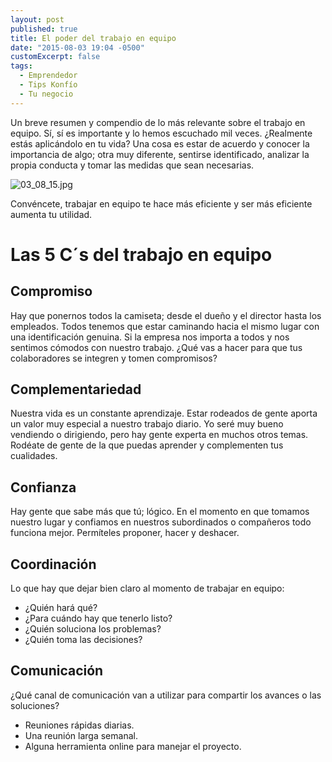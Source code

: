 ```yaml
---
layout: post
published: true
title: El poder del trabajo en equipo
date: "2015-08-03 19:04 -0500"
customExcerpt: false
tags: 
  - Emprendedor
  - Tips Konfío
  - Tu negocio
---
```




Un breve resumen y compendio de lo más relevante sobre el trabajo en equipo. Sí, sí es importante y lo hemos escuchado mil veces. ¿Realmente estás aplicándolo en tu vida? Una cosa es estar de acuerdo y conocer la importancia de algo; otra muy diferente, sentirse identificado, analizar la propia conducta y tomar las medidas que sean necesarias.

![03_08_15.jpg]({{site.baseurl}}/img/03_08_15.jpg)

Convéncete, trabajar en equipo te hace más eficiente y ser más eficiente aumenta tu utilidad. 

# Las 5 C´s del trabajo en equipo

## Compromiso

Hay que ponernos todos la camiseta; desde el dueño y el director hasta los empleados. Todos tenemos que estar caminando hacia el mismo lugar con una identificación genuina. Si la empresa nos importa a todos y nos sentimos cómodos con nuestro trabajo. ¿Qué vas a hacer para que tus colaboradores se integren y tomen compromisos?

## Complementariedad

Nuestra vida es un constante aprendizaje. Estar rodeados de gente aporta un valor muy especial a nuestro trabajo diario. Yo seré muy bueno vendiendo o dirigiendo, pero hay gente experta en muchos otros temas. Rodéate de gente de la que puedas aprender y complementen tus cualidades.

## Confianza

Hay gente que sabe más que tú; lógico. En el momento en que tomamos nuestro lugar y confiamos en nuestros subordinados o compañeros todo funciona mejor. Permíteles proponer, hacer y deshacer.

## Coordinación

Lo que hay que dejar bien claro al momento de trabajar en equipo:

- ¿Quién hará qué?
- ¿Para cuándo hay que tenerlo listo?
- ¿Quién soluciona los problemas?
- ¿Quién toma las decisiones?

## Comunicación

¿Qué canal de comunicación van a utilizar para compartir los avances o las soluciones? 

- Reuniones rápidas diarias.
- Una reunión larga semanal.
- Alguna herramienta online para manejar el proyecto.
